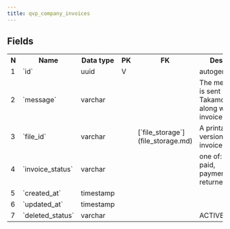 ```yaml
---
title: qvp_company_invoices 
---
```


## Fields

<table style="width: 100%">
    <colgroup>
       <col span="1" style="width: 3%;"/>
       <col span="1" style="width: 12%;"/>
       <col span="1" style="width: 10%;"/>
       <col span="1" style="width: 3%;"/>
       <col span="1" style="width: 12%;"/>
       <col span="1" style="width: 60%;"/>
    </colgroup>
  <tr>
    <th>N</th>
    <th>Name</th>
    <th>Data type</th>
    <th>PK</th>
    <th>FK</th>
    <th>Description</th>
  </tr>
<tr><td>1</td><td>`id`</td><td>uuid</td><td>V</td><td></td><td>autogen</td></tr>
<tr><td>2</td><td>`message`</td><td>varchar</td><td></td><td></td><td>The message that is sent by SP to Takamol admin along with the invoice </td></tr>
<tr><td>3</td><td>`file_id`</td><td>varchar</td><td></td><td>[`file_storage`](file_storage.md)</td><td>A printable version of the invoice</td></tr>
<tr><td>4</td><td>`invoice_status`</td><td>varchar</td><td></td><td></td><td>one of: not_sent, paid, payment_pending, returned, waiting</td></tr>
<tr><td>5</td><td>`created_at`</td><td>timestamp</td><td></td><td></td><td></td></tr>
<tr><td>6</td><td>`updated_at`</td><td>timestamp</td><td></td><td></td><td></td></tr>
<tr><td>7</td><td>`deleted_status`</td><td>varchar</td><td></td><td></td><td>ACTIVE, DELETED</td></tr>

</table>